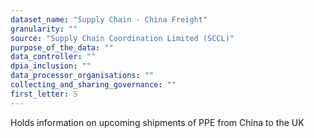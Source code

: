 ```yaml
---
dataset_name: "Supply Chain - China Freight"
granularity: ""
source: "Supply Chain Coordination Limited (SCCL)"
purpose_of_the_data: ""
data_controller: ""
dpia_inclusion: ""
data_processor_organisations: ""
collecting_and_sharing_governance: ""
first_letter: S
---
```

Holds information on upcoming shipments of PPE from China to the UK